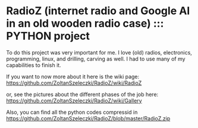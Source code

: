 # RadioZ (internet radio and Google AI in an old wooden radio case) ::: PYTHON project

To do this project was very important for me. I love (old) radios, electronics, programming, linux, and drilling, carving as well. 
I had to use many of my capabilities to finish it.

If you want to now more about it here is the wiki page:
https://github.com/ZoltanSzeleczki/RadioZ/wiki/RadioZ

or, see the pictures about the different phases of the job here:
https://github.com/ZoltanSzeleczki/RadioZ/wiki/Gallery

Also, you can find all the python codes compressid in 
https://github.com/ZoltanSzeleczki/RadioZ/blob/master/RadioZ.zip
